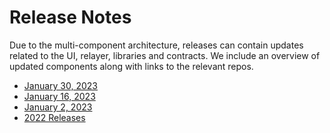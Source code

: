 # Release Notes

Due to the multi-component architecture, releases can contain updates related to the UI, relayer, libraries and contracts. We include an overview of updated components along with links to the relevant repos.

* [January 30, 2023](january-30-2023.md)
* [January 16, 2023](january-16-2023.md)
* [January 2, 2023](january-2-2023.md)
* [2022 Releases](releases-2022.md)

&#x20;
